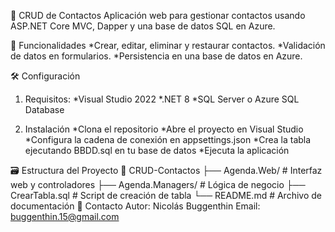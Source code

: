 📒 CRUD de Contactos
Aplicación web para gestionar contactos usando ASP.NET Core MVC, Dapper y una base de datos SQL en Azure.

🚀 Funcionalidades
*Crear, editar, eliminar y restaurar contactos.
*Validación de datos en formularios.
*Persistencia en una base de datos en Azure.

🛠️ Configuración
1. Requisitos:
*Visual Studio 2022
*.NET 8 
*SQL Server o Azure SQL Database

2. Instalación
*Clona el repositorio
*Abre el proyecto en Visual Studio
*Configura la cadena de conexión en appsettings.json
*Crea la tabla ejecutando BBDD.sql en tu base de datos
*Ejecuta la aplicación

🗃️ Estructura del Proyecto
📂 CRUD-Contactos
   ├── Agenda.Web/        # Interfaz web y controladores
   ├── Agenda.Managers/   # Lógica de negocio
   ├── CrearTabla.sql     # Script de creación de tabla
   └── README.md          # Archivo de documentación
📧 Contacto
Autor: Nicolás Buggenthin
Email: buggenthin.15@gmail.com


